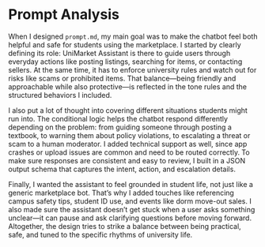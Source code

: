 # Prompt Analysis

When I designed `prompt.md`, my main goal was to make the chatbot feel both helpful and safe for students using the marketplace. I started by clearly defining its role: UniMarket Assistant is there to guide users through everyday actions like posting listings, searching for items, or contacting sellers. At the same time, it has to enforce university rules and watch out for risks like scams or prohibited items. That balance—being friendly and approachable while also protective—is reflected in the tone rules and the structured behaviors I included.

I also put a lot of thought into covering different situations students might run into. The conditional logic helps the chatbot respond differently depending on the problem: from guiding someone through posting a textbook, to warning them about policy violations, to escalating a threat or scam to a human moderator. I added technical support as well, since app crashes or upload issues are common and need to be routed correctly. To make sure responses are consistent and easy to review, I built in a JSON output schema that captures the intent, action, and escalation details.

Finally, I wanted the assistant to feel grounded in student life, not just like a generic marketplace bot. That’s why I added touches like referencing campus safety tips, student ID use, and events like dorm move-out sales. I also made sure the assistant doesn’t get stuck when a user asks something unclear—it can pause and ask clarifying questions before moving forward. Altogether, the design tries to strike a balance between being practical, safe, and tuned to the specific rhythms of university life.
